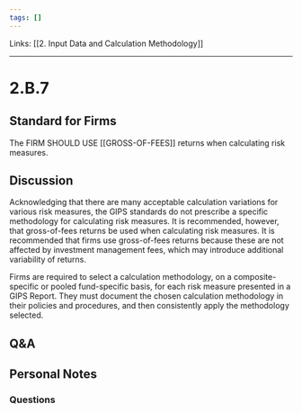 ```yaml
---
tags: []
---
```

Links: [[2. Input Data and Calculation Methodology]]
___
# 2.B.7
## Standard for Firms
The FIRM SHOULD USE [[GROSS-OF-FEES]] returns when calculating risk measures.
## Discussion
Acknowledging that there are many acceptable calculation variations for various risk measures, the GIPS standards do not prescribe a specific methodology for calculating risk measures. It is recommended, however, that gross-of-fees returns be used when calculating risk measures. It is recommended that firms use gross-of-fees returns because these are not affected by investment management fees, which may introduce additional variability of returns.

Firms are required to select a calculation methodology, on a composite-specific or pooled fund-specific basis, for each risk measure presented in a GIPS Report. They must document the chosen calculation methodology in their policies and procedures, and then consistently apply the methodology selected.
## Q&A

## Personal Notes

### Questions